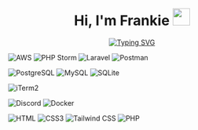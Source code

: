 <h1 align="center">
	Hi, I'm Frankie <img src="https://media.giphy.com/media/hvRJCLFzcasrR4ia7z/giphy.gif" width="35">
</h1>

<p align="center">
	<a href="https://github.com/Frankie813">
		<a href="https://git.io/typing-svg"><img src="https://readme-typing-svg.herokuapp.com?font=Fira+Code&size=25&pause=1000&color=0DF7A6&center=true&vCenter=true&random=true&width=435&lines=web+developer;opportunity+seeker;cyclist;full+stack+developer;self+taught+programmer" alt="Typing SVG" /></a>
	</a>
</p>

![AWS](https://img.shields.io/badge/AWS-orange?logo=amazonwebservices&color=232F3E)
![PHP Storm](https://img.shields.io/badge/PHP_Storm-purple?logo=phpstorm&color=000000)
![Laravel](https://img.shields.io/badge/Laravel-red?logo=laravel&color=FF2D20&logoColor=white)
![Postman](https://img.shields.io/badge/Postman-orange?logo=postman&color=FF6C37&logoColor=white)

![PostgreSQL](https://img.shields.io/badge/postgresql-white?logo=postgresql&color=4169E1&logoColor=white)
![MySQL](https://img.shields.io/badge/mysql-white?logo=mysql&color=4479A1&logoColor=white)
![SQLite](https://img.shields.io/badge/sqlite-white?logo=sqlite&color=003B57&logoColor=white)

![iTerm2](https://img.shields.io/badge/iTerm2-white?logo=iterm2&color=000000&logoColor=white)

![Discord](https://img.shields.io/badge/Discord-white?logo=discord&color=5865F2&logoColor=white)
![Docker](https://img.shields.io/badge/Docker-white?logo=docker&color=2496ED&logoColor=white)

![HTML](https://img.shields.io/badge/HTML-white?logo=Html5&color=E34F26&logoColor=white)
![CSS3](https://img.shields.io/badge/CSS3-white?logo=css3&color=1572B6&logoColor=white)
![Tailwind CSS](https://img.shields.io/badge/Tailwind_CSS-white?logo=tailwindcss&color=06B6D4&logoColor=white)
![PHP](https://img.shields.io/badge/PHP-white?logo=php&color=777BB4&logoColor=white)



<!--
**Frankie813/Frankie813** is a ✨ _special_ ✨ repository because its `README.md` (this file) appears on your GitHub profile.

Here are some ideas to get you started:

- 🔭 I’m currently working on ...
- 🌱 I’m currently learning ...
- 👯 I’m looking to collaborate on ...
- 🤔 I’m looking for help with ...
- 💬 Ask me about ...
- 📫 How to reach me: ...
- 😄 Pronouns: ...
- ⚡ Fun fact: ...
-->
